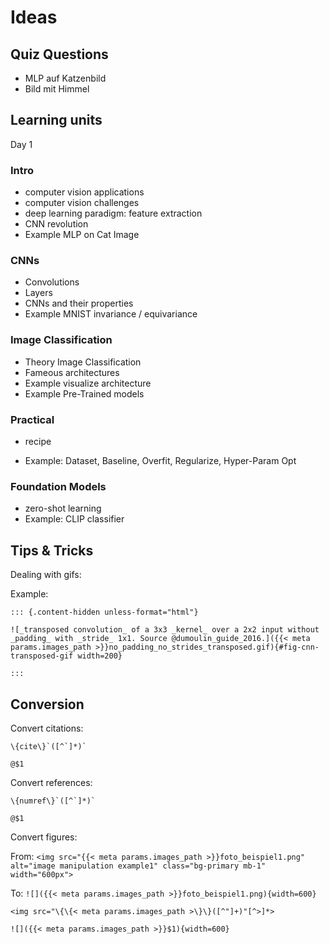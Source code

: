 # Ideas

## Quiz Questions

- MLP auf Katzenbild
- Bild mit Himmel

## Learning units

Day 1

### Intro

- computer vision applications
- computer vision challenges
- deep learning paradigm: feature extraction
- CNN revolution
- Example MLP on Cat Image

### CNNs

- Convolutions
- Layers
- CNNs and their properties
- Example MNIST invariance / equivariance

### Image Classification

- Theory Image Classification
- Fameous architectures
- Example visualize architecture
- Example Pre-Trained models

### Practical

- recipe

- Example: Dataset, Baseline, Overfit, Regularize, Hyper-Param Opt

### Foundation Models

- zero-shot learning
- Example: CLIP classifier

## Tips & Tricks

Dealing with gifs:

Example:

```
::: {.content-hidden unless-format="html"}

![_transposed convolution_ of a 3x3 _kernel_ over a 2x2 input without _padding_ with _stride_ 1x1. Source @dumoulin_guide_2016.]({{< meta params.images_path >}}no_padding_no_strides_transposed.gif){#fig-cnn-transposed-gif width=200}

:::
```

## Conversion

Convert citations:

```
\{cite\}`([^`]*)`
```

```
@$1
```

Convert references:

```
\{numref\}`([^`]*)`
```

```
@$1
```

Convert figures:

From: `<img src="{{< meta params.images_path >}}foto_beispiel1.png" alt="image manipulation example1" class="bg-primary mb-1" width="600px">`

To: `![]({{< meta params.images_path >}}foto_beispiel1.png){width=600}`

```
<img src="\{\{< meta params.images_path >\}\}([^"]+)"[^>]*>
```

```
![]({{< meta params.images_path >}}$1){width=600}

```

